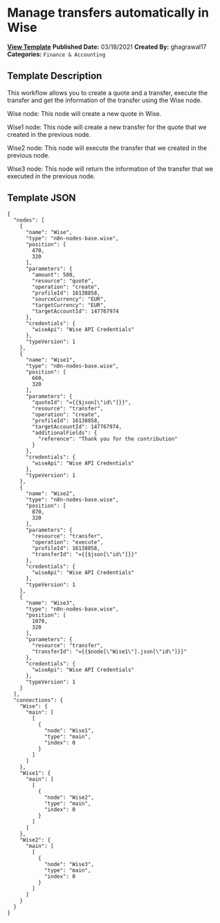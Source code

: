 # Manage transfers automatically in Wise

**[View Template](https://n8n.io/workflows/992-/)**  **Published Date:** 03/18/2021  **Created By:** ghagrawal17  **Categories:** `Finance & Accounting`  

## Template Description

This workflow allows you to create a quote and a transfer, execute the transfer and get the information of the transfer using the Wise node.



Wise node: This node will create a new quote in Wise.

Wise1 node: This node will create a new transfer for the quote that we created in the previous node.

Wise2 node: This node will execute the transfer that we created in the previous node.

Wise3 node: This node will return the information of the transfer that we executed in the previous node.

## Template JSON

```
{
  "nodes": [
    {
      "name": "Wise",
      "type": "n8n-nodes-base.wise",
      "position": [
        470,
        320
      ],
      "parameters": {
        "amount": 500,
        "resource": "quote",
        "operation": "create",
        "profileId": 16138858,
        "sourceCurrency": "EUR",
        "targetCurrency": "EUR",
        "targetAccountId": 147767974
      },
      "credentials": {
        "wiseApi": "Wise API Credentials"
      },
      "typeVersion": 1
    },
    {
      "name": "Wise1",
      "type": "n8n-nodes-base.wise",
      "position": [
        660,
        320
      ],
      "parameters": {
        "quoteId": "={{$json[\"id\"]}}",
        "resource": "transfer",
        "operation": "create",
        "profileId": 16138858,
        "targetAccountId": 147767974,
        "additionalFields": {
          "reference": "Thank you for the contribution"
        }
      },
      "credentials": {
        "wiseApi": "Wise API Credentials"
      },
      "typeVersion": 1
    },
    {
      "name": "Wise2",
      "type": "n8n-nodes-base.wise",
      "position": [
        870,
        320
      ],
      "parameters": {
        "resource": "transfer",
        "operation": "execute",
        "profileId": 16138858,
        "transferId": "={{$json[\"id\"]}}"
      },
      "credentials": {
        "wiseApi": "Wise API Credentials"
      },
      "typeVersion": 1
    },
    {
      "name": "Wise3",
      "type": "n8n-nodes-base.wise",
      "position": [
        1070,
        320
      ],
      "parameters": {
        "resource": "transfer",
        "transferId": "={{$node[\"Wise1\"].json[\"id\"]}}"
      },
      "credentials": {
        "wiseApi": "Wise API Credentials"
      },
      "typeVersion": 1
    }
  ],
  "connections": {
    "Wise": {
      "main": [
        [
          {
            "node": "Wise1",
            "type": "main",
            "index": 0
          }
        ]
      ]
    },
    "Wise1": {
      "main": [
        [
          {
            "node": "Wise2",
            "type": "main",
            "index": 0
          }
        ]
      ]
    },
    "Wise2": {
      "main": [
        [
          {
            "node": "Wise3",
            "type": "main",
            "index": 0
          }
        ]
      ]
    }
  }
}
```
